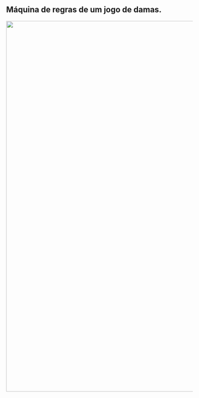 ## Máquina de regras de um jogo de damas.

<p align="center">
  <img src="http://i.imgur.com/cPAzuyS.png" width="1000"/>
</p>
